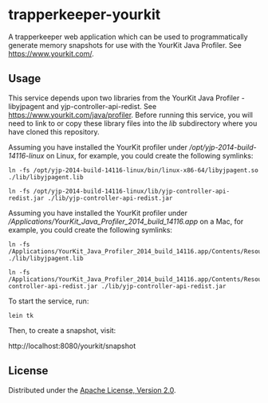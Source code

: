 # trapperkeeper-yourkit

A trapperkeeper web application which can be used to programmatically generate
memory snapshots for use with the YourKit Java Profiler.  See
https://www.yourkit.com/.

## Usage

This service depends upon two libraries from the YourKit Java Profiler -
libyjpagent and yjp-controller-api-redist.  See
https://www.yourkit.com/java/profiler.  Before running this service, you will
need to link to or copy these library files into the _lib_ subdirectory
where you have cloned this repository.

Assuming you have installed the YourKit profiler under
_/opt/yjp-2014-build-14116-linux_ on Linux, for example, you could create the
following symlinks:

~~~
ln -fs /opt/yjp-2014-build-14116-linux/bin/linux-x86-64/libyjpagent.so ./lib/libyjpagent.lib

ln -fs /opt/yjp-2014-build-14116-linux/lib/yjp-controller-api-redist.jar ./lib/yjp-controller-api-redist.jar
~~~

Assuming you have installed the YourKit profiler under
_/Applications/YourKit_Java_Profiler_2014_build_14116.app_ on a Mac, for
example, you could create the following symlinks:

~~~
ln -fs /Applications/YourKit_Java_Profiler_2014_build_14116.app/Contents/Resources/bin/mac/libyjpagent.jnilib ./lib/libyjpagent.lib

ln -fs /Applications/YourKit_Java_Profiler_2014_build_14116.app/Contents/Resources/lib/yjp-controller-api-redist.jar ./lib/yjp-controller-api-redist.jar
~~~

To start the service, run:

`lein tk`

Then, to create a snapshot, visit:

http://localhost:8080/yourkit/snapshot

## License

Distributed under the [Apache License, Version 2.0](http://www.apache.org/licenses/LICENSE-2.0.html).
